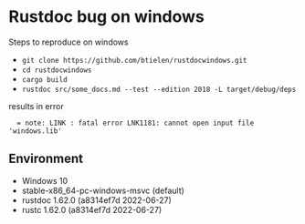 # Rustdoc bug on windows

Steps to reproduce on windows

- `git clone https://github.com/btielen/rustdocwindows.git`
- `cd rustdocwindows`
- `cargo build`
- `rustdoc src/some_docs.md --test --edition 2018 -L target/debug/deps`

results in error

`  = note: LINK : fatal error LNK1181: cannot open input file 'windows.lib'`


## Environment

- Windows 10
- stable-x86_64-pc-windows-msvc (default)
- rustdoc 1.62.0 (a8314ef7d 2022-06-27)
- rustc 1.62.0 (a8314ef7d 2022-06-27)